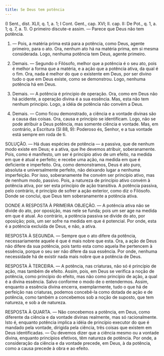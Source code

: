 ```yaml
---
title: Se Deus tem potência
---
```


(I Sent., dist. XLII, q. 1, a. 1; I Cont. Gent., cap. XVI; II. cap. II: De Pot., q. 1, a. 1; q. 7, a. 1).
  O primeiro discute-e assim. — Parece que Deus não tem potência.  

1. — Pois, a matéria prima está para a potência, como Deus, agente primeiro, para o ato. Ora, nenhum ato há na matéria prima, em si mesma considerada. Logo, nenhuma potência tem Deus, agente primeiro.  

2. Demais. — Segundo o Filósofo, melhor que a potência é o seu ato, pois é melhor a forma que a matéria, e a ação que a potência ativa, da qual é o fim. Ora, nada é melhor do que o existente em Deus, por ser divino tudo o que em Deus existe, como se demonstrou. Logo, nenhuma potência há em Deus.  

3. Demais. — A potência é principio de operação. Ora, como em Deus não há acidente, a operação divina é a sua essência. Mas, esta não tem nenhum princípio. Logo, a idéia de potência não convém a Deus.  

4. Demais. — Como ficou demonstrado, a ciência e a vontade divinas são a causa das coisas. Ora, causa e princípio se identificam. Logo, não se pode atribuir a Deus potência, mas somente ciência e vontade.  Mas, em contrário, a Escritura (Sl 88, 9): Poderoso és, Senhor, e a tua vontade está sempre em roda de ti.  

SOLUÇÃO. — Há duas espécies de potência — a passiva, que de nenhum modo existe em Deus; e a ativa, que lhe devemos atribuir, soberanamente. Pois, como é manifesto, um ser é principio ativo de um efeito, na medida em que é atual e perfeito; e recebe uma ação, na medida em que é deficiente e imperfeito. Ora, como demonstramos, Deus é ato puro, absoluta e universalmente perfeito, não deixando lugar a nenhuma imperfeição. Por isso, soberanamente lhe convém ser princípio ativo, mas de nenhum modo, passivo. Pois, a natureza de princípio ativo convém à potência ativa, por ser esta princípio de ação transitiva. A potência passiva, pelo contrário, é princípio de sofrer a ação exterior, como diz o Filósofo. Donde se conclui, que Deus tem soberanamente a potência ativa.  

DONDE A RESPOSTA À PRIMEIRA OBJEÇÃO. — A potência ativa não se divide do ato, por oposição, mas nele se funda; pois um ser age na medida em que é atual. Ao contrário, a potência passiva se divide do ato, por oposição; pois, um ser sofre na medida em que é potencial. Por onde, esta é a potência excluída de Deus, e não, a ativa.  

RESPOSTA À SEGUNDA. — Sempre que o ato difere da potência, necessariamente aquele é que é mais nobre que esta. Ora, a ação de Deus não difere da sua potência, pois tanto esta como aquela lhe pertencem à essência, porque o seu ser não difere da sua essência. Por onde, nenhuma necessidade há de existir nada mais nobre que a potência de Deus.  

RESPOSTA À TERCEIRA. — A potência, nas criaturas, não só é princípio de ação, mas também de efeito. Assim, pois, em Deus se verifica a noção de potência, como princípio do efeito, mas não como princípio de ação, a qual é a divina essência. Salvo conforme o modo de o entendermos. Assim, enquanto a essência divina encerra, exemplarmente, tudo o que há de perfeição nas criaturas, podemos concebê-la como dotada de ação e de potência, como também a concebemos sob a noção de suposto, que tem natureza, e sob a de natureza.  

RESPOSTA À QUARTA. — Não concebemos a potência, em Deus, como diferente da ciência e da vontade divinas realmente, mas só racionalmente. Isto é, enquanto potência implica a idéia de princípio executor do que é mandado pela vontade, dirigida pela ciência, três coisas que existem em Deus identificadas. — Ou devemos dizer que a ciência mesmo ou a vontade divina, enquanto princípios efetivos, têm natureza de potência. Por onde, a consideração da ciência e da vontade precede, em Deus, à da potência, como a causa precede à obra e ao efeito.